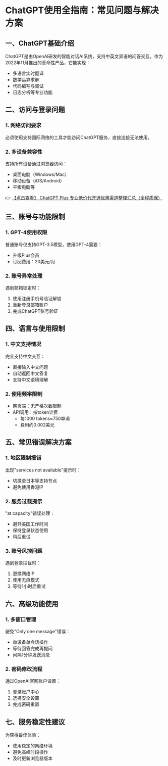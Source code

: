 # ChatGPT使用全指南：常见问题与解决方案

## 一、ChatGPT基础介绍
ChatGPT是由OpenAI研发的智能对话AI系统，支持中英文双语的问答交互。作为2022年11月推出的革命性产品，它能实现：
- 多语言实时翻译
- 数学运算求解
- 代码编写与调试
- 日志分析等专业功能

## 二、访问与登录问题

### 1. 网络访问要求
必须使用支持国际网络的工具才能访问ChatGPT服务，直接连接无法使用。

### 2. 多设备兼容性
支持所有设备通过浏览器访问：
- 桌面电脑（Windows/Mac）
- 移动设备（iOS/Android）
- 平板电脑等

👉 [【点击查看】 ChatGPT Plus 专业低价代开通优惠渠道整理汇总（全程质保）](https://bit.ly/DaiKai)

## 三、账号与功能限制

### 1. GPT-4使用权限
普通账号仅支持GPT-3.5模型，使用GPT-4需要：
- 升级Plus会员
- 订阅费用：20美元/月

### 2. 账号异常处理
遇到邮箱锁定时：
1. 使用注册手机号验证解锁
2. 重新登录邮箱账户
3. 完成ChatGPT账号验证

## 四、语言与使用限制

### 1. 中文支持情况
完全支持中文交互：
- 直接输入中文问题
- 自动返回中文答复
- 支持中文语境理解

### 2. 使用频率限制
- 网页端：无严格次数限制
- API调用：按token计费
  - 每1000 tokens≈750单词
  - 费用约0.002美元

## 五、常见错误解决方案

### 1. 地区限制报错
出现"services not available"提示时：
- 切换至日本等支持节点
- 避免使用香港IP

### 2. 服务过载提示
"at capacity"错误处理：
- 避开美国工作时间
- 保持登录状态使用
- 稍后重试

### 3. 账号风控问题
遇到登录拦截时：
1. 更换网络IP
2. 使用无痕模式
3. 等待1小时后重试

## 六、高级功能使用

### 1. 多窗口管理
避免"Only one message"错误：
- 单设备单会话操作
- 等待回答完成再提问
- 间隔1分钟发送消息

### 2. 密码修改流程
通过OpenAI官网账户设置：
1. 登录账户中心
2. 选择安全设置
3. 完成密码重置

## 七、服务稳定性建议
为获得最佳体验：
- 使用稳定的网络环境
- 避免高峰时段操作
- 及时更新浏览器版本